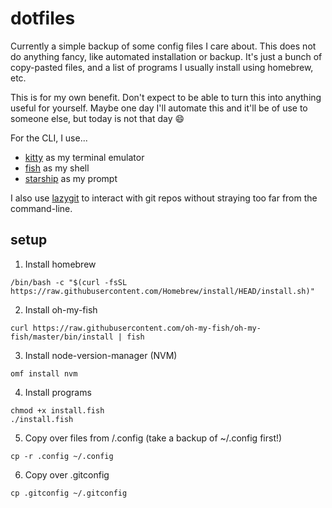 # dotfiles

Currently a simple backup of some config files I care about.
This does not do anything fancy, like automated installation or backup.
It's just a bunch of copy-pasted files, and a list of programs I usually
install using homebrew, etc.

This is for my own benefit. Don't expect to be able to turn this into 
anything useful for yourself. Maybe one day I'll automate this and it'll 
be of use to someone else, but today is not that day 😄

For the CLI, I use...

- [kitty](https://sw.kovidgoyal.net/kitty/invocation/) as my terminal emulator
- [fish](https://fishshell.com/) as my shell
- [starship](https://starship.rs) as my prompt

I also use [lazygit](https://github.com/jesseduffield/lazygit) to interact with 
git repos without straying too far from the command-line.

## setup

1. Install homebrew

```
/bin/bash -c "$(curl -fsSL https://raw.githubusercontent.com/Homebrew/install/HEAD/install.sh)"
```

2. Install oh-my-fish

```
curl https://raw.githubusercontent.com/oh-my-fish/oh-my-fish/master/bin/install | fish
```

3. Install node-version-manager (NVM)

```
omf install nvm
```

4. Install programs

```
chmod +x install.fish
./install.fish
```

5. Copy over files from /.config (take a backup of ~/.config first!)

```
cp -r .config ~/.config
```

6. Copy over .gitconfig

```
cp .gitconfig ~/.gitconfig
```
